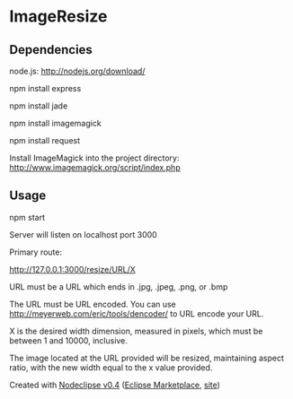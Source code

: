 # ImageResize

## Dependencies
node.js: http://nodejs.org/download/

npm install express

npm install jade

npm install imagemagick

npm install request

Install ImageMagick into the project directory: http://www.imagemagick.org/script/index.php

## Usage
npm start

Server will listen on localhost port 3000

Primary route:

http://127.0.0.1:3000/resize/URL/X

URL must be a URL which ends in .jpg, .jpeg, .png, or .bmp

The URL must be URL encoded. You can use http://meyerweb.com/eric/tools/dencoder/ to URL encode your URL.

X is the desired width dimension, measured in pixels, which must be between 1 and 10000, inclusive.

The image located at the URL provided will be resized, maintaining aspect ratio, with the new width equal to the x value provided.




Created with [Nodeclipse v0.4](https://github.com/Nodeclipse/nodeclipse-1)
 ([Eclipse Marketplace](http://marketplace.eclipse.org/content/nodeclipse), [site](http://www.nodeclipse.org))   
